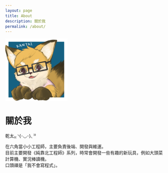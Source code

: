 ```yaml
---
layout: page
title: About
description: 關於我
permalink: /about/
---
```


<img class="img-rounded" src="/assets/img/uploads/kantai235.png" alt="kantai235" width="200">

# 關於我

乾太₍₍ ◝(･◡･)◟ ⁾⁾

在六角當小小工程師，主要負責後端、開發與維運。<br />
目前主要開發《純靠北工程師》系列，時常會開發一些有趣的新玩具，例如大頭菜計算機、實況棒讀機。<br />
口頭禪是「我不會寫程式」。
